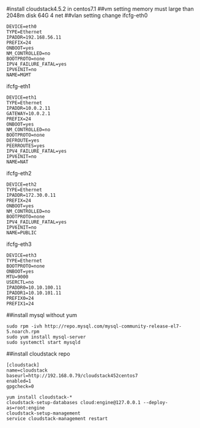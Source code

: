 #install cloudstack4.5.2 in centos7.1
##vm setting
memory must large than 2048m
disk 64G
4 net
##vlan setting change
ifcfg-eth0
```
DEVICE=eth0
TYPE=Ethernet
IPADDR=192.168.56.11
PREFIX=24
ONBOOT=yes
NM_CONTROLLED=no
BOOTPROTO=none
IPV4_FAILURE_FATAL=yes
IPV6INIT=no
NAME=MGMT
```
ifcfg-eth1
```
DEVICE=eth1
TYPE=Ethernet
IPADDR=10.0.2.11
GATEWAY=10.0.2.1
PREFIX=24
ONBOOT=yes
NM_CONTROLLED=no
BOOTPROTO=none
DEFROUTE=yes
PEERROUTES=yes
IPV4_FAILURE_FATAL=yes
IPV6INIT=no
NAME=NAT
```
ifcfg-eth2
```
DEVICE=eth2
TYPE=Ethernet
IPADDR=172.30.0.11
PREFIX=24
ONBOOT=yes
NM_CONTROLLED=no
BOOTPROTO=none
IPV4_FAILURE_FATAL=yes
IPV6INIT=no
NAME=PUBLIC
```
ifcfg-eth3
```
DEVICE=eth3
TYPE=Ethernet
BOOTPROTO=none
ONBOOT=yes
MTU=9000
USERCTL=no
IPADDR0=10.10.100.11
IPADDR1=10.10.101.11
PREFIX0=24
PREFIX1=24
```
##install mysql without yum
```
sudo rpm -ivh http://repo.mysql.com/mysql-community-release-el7-5.noarch.rpm
sudo yum install mysql-server
sudo systemctl start mysqld
```
##install cloudstack
repo
```
[cloudstack]
name=cloudstack
baseurl=http://192.168.0.79/cloudstack452centos7
enabled=1
gpgcheck=0
``` 
```
yum install cloudstack-*
cloudstack-setup-databases cloud:engine@127.0.0.1 --deploy-as=root:engine
cloudstack-setup-management
service cloudstack-management restart
```
